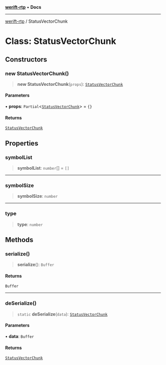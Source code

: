 [**werift-rtp**](../README.md) • **Docs**

***

[werift-rtp](../globals.md) / StatusVectorChunk

# Class: StatusVectorChunk

## Constructors

### new StatusVectorChunk()

> **new StatusVectorChunk**(`props`): [`StatusVectorChunk`](StatusVectorChunk.md)

#### Parameters

• **props**: `Partial`\<[`StatusVectorChunk`](StatusVectorChunk.md)\> = `{}`

#### Returns

[`StatusVectorChunk`](StatusVectorChunk.md)

## Properties

### symbolList

> **symbolList**: `number`[] = `[]`

***

### symbolSize

> **symbolSize**: `number`

***

### type

> **type**: `number`

## Methods

### serialize()

> **serialize**(): `Buffer`

#### Returns

`Buffer`

***

### deSerialize()

> `static` **deSerialize**(`data`): [`StatusVectorChunk`](StatusVectorChunk.md)

#### Parameters

• **data**: `Buffer`

#### Returns

[`StatusVectorChunk`](StatusVectorChunk.md)
